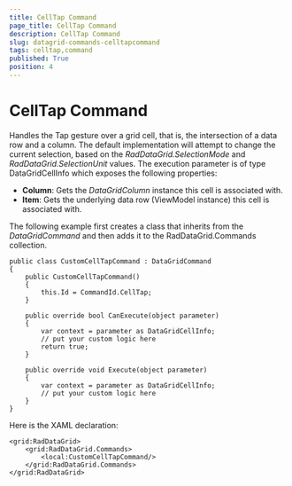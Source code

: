 ```yaml
---
title: CellTap Command
page_title: CellTap Command
description: CellTap Command
slug: datagrid-commands-celltapcommand
tags: celltap,command
published: True
position: 4
---
```


# CellTap Command

Handles the Tap gesture over a grid cell, that is, the intersection of a data row and a column.
The default implementation will attempt to change the current selection,
based on the *RadDataGrid.SelectionMode* and *RadDataGrid.SelectionUnit* values.
The execution parameter is of type DataGridCellInfo which exposes the following properties:

* **Column**: Gets the *DataGridColumn* instance this cell is associated with.
* **Item**: Gets the underlying data row (ViewModel instance) this cell is associated with.

The following example first creates a class that inherits from the *DataGridCommand* and then adds it to the RadDataGrid.Commands collection.

	public class CustomCellTapCommand : DataGridCommand
	{
	    public CustomCellTapCommand()
	    {
	        this.Id = CommandId.CellTap;
	    }
	
	    public override bool CanExecute(object parameter)
	    {
	        var context = parameter as DataGridCellInfo;
	        // put your custom logic here
	        return true;
	    }
	
	    public override void Execute(object parameter)
	    {
	        var context = parameter as DataGridCellInfo;
	        // put your custom logic here               
	    }
	}

Here is the XAML declaration:

	<grid:RadDataGrid>
	    <grid:RadDataGrid.Commands>
	        <local:CustomCellTapCommand/>
	    </grid:RadDataGrid.Commands>
	</grid:RadDataGrid>
